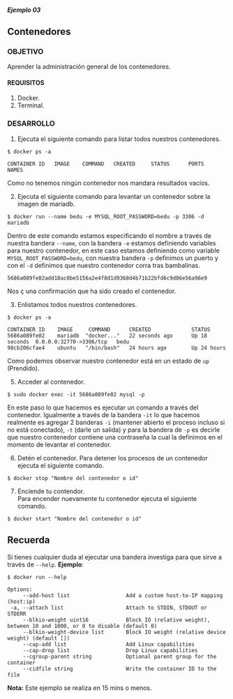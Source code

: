 ##### Ejemplo 03
## Contenedores

### OBJETIVO
Aprender la administración general de los contenedores.

#### REQUISITOS
1. Docker.
1. Terminal.

### DESARROLLO
1. Ejecuta el siguiente comando para listar todos nuestros contenedores.
```
$ docker ps -a
```
```
CONTAINER ID   IMAGE    COMMAND   CREATED     STATUS      PORTS      NAMES

```
Como no tenemos ningún contenedor nos mandara resultados vacíos.

2. Ejecuta el siguiente comando para levantar un contenedor sobre la imagen de mariadb.
```
$ docker run --name bedu -e MYSQL_ROOT_PASSWORD=bedu -p 3306 -d mariadb 
```
Dentro de este comando estamos especificando el nombre a través de nuestra bandera `--name`, con la bandera `-e` estamos definiendo variables para nuestro contenedor, en este caso estamos definiendo como variable `MYSQL_ROOT_PASSWORD=bedu`, con nuestra bandera `-p` definimos un puerto y con el `-d` definimos que nuestro contenedor corra tras bambalinas.
```
5686a089fe02add18ac0be5156a2e4f8d1d9368d4b71b22bfd6c9d86e56a96e9
```
Nos ç una confirmación que ha sido creado el contenedor.

3. Enlistamos todos nuestros contenedores.
```
$ docker ps -a
```
```
CONTAINER ID    IMAGE     COMMAND      CREATED             STATUS
5686a089fe02    mariadb  "docker..."   22 seconds ago      Up 18 seconds  0.0.0.0:32770->3306/tcp   bedu
98cb206cfae4    ubuntu   "/bin/bash"   24 hours ago        Up 24 hours                                             
```
Como podemos observar nuestro contenedor está en un estado de `up` (Prendido).

5. Acceder al contenedor.
```
$ sudo docker exec -it 5686a089fe02 mysql -p
```
En este paso lo que hacemos es ejecutar un comando a través del contenedor. 
Igualmente a través de la bandera `-it` lo que hacemos realmente es agregar 2 banderas `-i` (mantener abierto el proceso incluso si no está conectado), `-t` (darle un salida) y para la bandera de `-p` es decirle que nuestro contenedor contiene una contraseña la cual la definimos en el momento de levantar el contenedor.

6. Detén el contenedor. 
Para detener los procesos de un contenedor ejecuta el siguiente comando.
```
$ docker stop "Nombre del contenedor o id"
```
7. Enciende tu contendor.  
Para encender nuevamente tu contenedor ejecuta el siguiente comando.
```
$ docker start "Nombre del contenedor o id"
```
## Recuerda

Si tienes cualquier duda al ejecutar una bandera investiga para que sirve a través de `--help`. 
**Ejemplo**:
```
$ docker run --help
```
```
Options:
     --add-host list                  Add a custom host-to-IP mapping (host:ip)
 -a, --attach list                    Attach to STDIN, STDOUT or STDERR
     --blkio-weight uint16            Block IO (relative weight), between 10 and 1000, or 0 to disable (default 0)
     --blkio-weight-device list       Block IO weight (relative device weight) (default [])
     --cap-add list                   Add Linux capabilities
     --cap-drop list                  Drop Linux capabilities
     --cgroup-parent string           Optional parent group for the container
     --cidfile string                 Write the container ID to the file
```
__Nota:__ Este ejemplo se realiza en 15 mins o menos.

